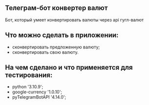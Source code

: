 ## Телеграм-бот конвертер валют

Бот, который умеет конвертировать валюты через api гугл-валют

## Что можно сделать в приложении:

- сконвертировать предложенную валюту;
- сконвертировать свою валюту.

## На чем сделано и что применяется для тестирования:
- python '3.10.9';
- google-currency '1.0.10';
- pyTelegramBotAPI '4.14.0';
